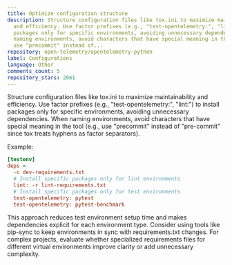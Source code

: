 ```yaml
---
title: Optimize configuration structure
description: Structure configuration files like tox.ini to maximize maintainability
  and efficiency. Use factor prefixes (e.g., "test-opentelemetry:", "lint:") to install
  packages only for specific environments, avoiding unnecessary dependencies. When
  naming environments, avoid characters that have special meaning in the tool (e.g.,
  use "precommit" instead of...
repository: open-telemetry/opentelemetry-python
label: Configurations
language: Other
comments_count: 5
repository_stars: 2061
---
```


Structure configuration files like tox.ini to maximize maintainability and efficiency. Use factor prefixes (e.g., "test-opentelemetry:", "lint:") to install packages only for specific environments, avoiding unnecessary dependencies. When naming environments, avoid characters that have special meaning in the tool (e.g., use "precommit" instead of "pre-commit" since tox treats hyphens as factor separators).

Example:
```ini
[testenv]
deps =
  -c dev-requirements.txt
  # Install specific packages only for lint environments
  lint: -r lint-requirements.txt
  # Install specific packages only for test environments
  test-opentelemetry: pytest
  test-opentelemetry: pytest-benchmark
```

This approach reduces test environment setup time and makes dependencies explicit for each environment type. Consider using tools like pip-sync to keep environments in sync with requirements.txt changes. For complex projects, evaluate whether specialized requirements files for different virtual environments improve clarity or add unnecessary complexity.